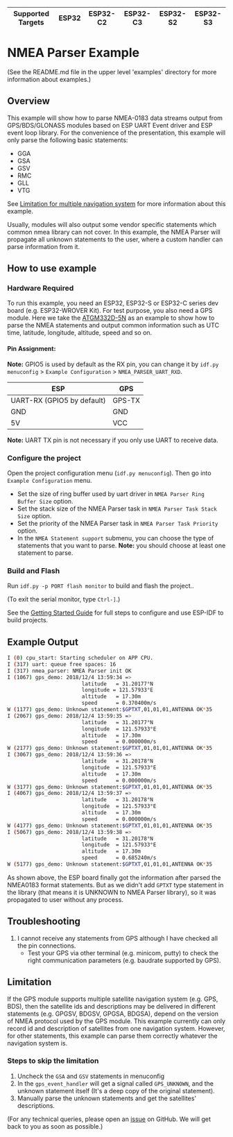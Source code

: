| Supported Targets | ESP32 | ESP32-C2 | ESP32-C3 | ESP32-S2 | ESP32-S3 |
| ----------------- | ----- | -------- | -------- | -------- | -------- |

# NMEA Parser Example

(See the README.md file in the upper level 'examples' directory for more information about examples.)

## Overview

This example will show how to parse NMEA-0183 data streams output from GPS/BDS/GLONASS modules based on ESP UART Event driver and ESP event loop library.
For the convenience of the presentation, this example will only parse the following basic statements:
* GGA
* GSA
* GSV
* RMC
* GLL
* VTG

See [Limitation for multiple navigation system](#Limitation) for more information about this example.

Usually, modules will also output some vendor specific statements which common nmea library can not cover. In this example, the NMEA Parser will propagate all unknown statements to the user, where a custom handler can parse information from it.

## How to use example

### Hardware Required

To run this example, you need an ESP32, ESP32-S or ESP32-C series dev board (e.g. ESP32-WROVER Kit). For test purpose, you also need a GPS module. Here we take the [ATGM332D-5N](http://www.icofchina.com/pro/mokuai/2016-08-01/5.html) as an example to show how to parse the NMEA statements and output common information such as UTC time, latitude, longitude, altitude, speed and so on.

#### Pin Assignment:

**Note:** GPIO5 is used by default as the RX pin, you can change it by `idf.py menuconfig` > `Example Configuration` > `NMEA_PARSER_UART_RXD`.

| ESP                        | GPS             |
| -------------------------- | --------------- |
| UART-RX (GPIO5 by default) | GPS-TX          |
| GND                        | GND             |
| 5V                         | VCC             |

**Note:** UART TX pin is not necessary if you only use UART to receive data.


### Configure the project

Open the project configuration menu (`idf.py menuconfig`). Then go into `Example Configuration` menu.

- Set the size of ring buffer used by uart driver in `NMEA Parser Ring Buffer Size` option.
- Set the stack size of the NMEA Parser task in `NMEA Parser Task Stack Size` option.
- Set the priority of the NMEA Parser task in `NMEA Parser Task Priority` option.
- In the `NMEA Statement support` submenu, you can choose the type of statements that you want to parse. **Note:** you should choose at least one statement to parse.

### Build and Flash

Run `idf.py -p PORT flash monitor` to build and flash the project..

(To exit the serial monitor, type ``Ctrl-]``.)

See the [Getting Started Guide](https://docs.espressif.com/projects/esp-idf/en/latest/get-started/index.html) for full steps to configure and use ESP-IDF to build projects.

## Example Output

```bash
I (0) cpu_start: Starting scheduler on APP CPU.
I (317) uart: queue free spaces: 16
I (317) nmea_parser: NMEA Parser init OK
I (1067) gps_demo: 2018/12/4 13:59:34 =>
						latitude   = 31.20177°N
						longitude = 121.57933°E
						altitude   = 17.30m
						speed      = 0.370400m/s
W (1177) gps_demo: Unknown statement:$GPTXT,01,01,01,ANTENNA OK*35
I (2067) gps_demo: 2018/12/4 13:59:35 =>
						latitude   = 31.20177°N
						longitude  = 121.57933°E
						altitude   = 17.30m
						speed      = 0.000000m/s
W (2177) gps_demo: Unknown statement:$GPTXT,01,01,01,ANTENNA OK*35
I (3067) gps_demo: 2018/12/4 13:59:36 =>
						latitude   = 31.20178°N
						longitude  = 121.57933°E
						altitude   = 17.30m
						speed      = 0.000000m/s
W (3177) gps_demo: Unknown statement:$GPTXT,01,01,01,ANTENNA OK*35
I (4067) gps_demo: 2018/12/4 13:59:37 =>
						latitude   = 31.20178°N
						longitude  = 121.57933°E
						altitude   = 17.30m
						speed      = 0.000000m/s
W (4177) gps_demo: Unknown statement:$GPTXT,01,01,01,ANTENNA OK*35
I (5067) gps_demo: 2018/12/4 13:59:38 =>
						latitude   = 31.20178°N
						longitude  = 121.57933°E
						altitude   = 17.30m
						speed      = 0.685240m/s
W (5177) gps_demo: Unknown statement:$GPTXT,01,01,01,ANTENNA OK*35
```
As shown above, the ESP board finally got the information after parsed the NMEA0183 format statements. But as we didn't add `GPTXT` type statement in the library (that means it is UNKNOWN to NMEA Parser library), so it was propagated to user without any process.

## Troubleshooting

1. I cannot receive any statements from GPS although I have checked all the pin connections.
   * Test your GPS via other terminal (e.g. minicom, putty) to check the right communication parameters (e.g. baudrate supported by GPS).

## Limitation
If the GPS module supports multiple satellite navigation system (e.g. GPS, BDS), then the satellite ids and descriptions may be delivered in different statements (e.g. GPGSV, BDGSV, GPGSA, BDGSA), depend on the version of NMEA protocol used by the GPS module. This example currently can only record id and description of satellites from one navigation system.
However, for other statements, this example can parse them correctly whatever the navigation system is.

### Steps to skip the limitation
1. Uncheck the `GSA` and `GSV` statements in menuconfig
2. In the `gps_event_handler` will get a signal called `GPS_UNKNOWN`, and the unknown statement itself (It's a deep copy of the original statement).
3. Manually parse the unknown statements and get the satellites' descriptions.

(For any technical queries, please open an [issue](https://github.com/espressif/esp-idf/issues) on GitHub. We will get back to you as soon as possible.)
